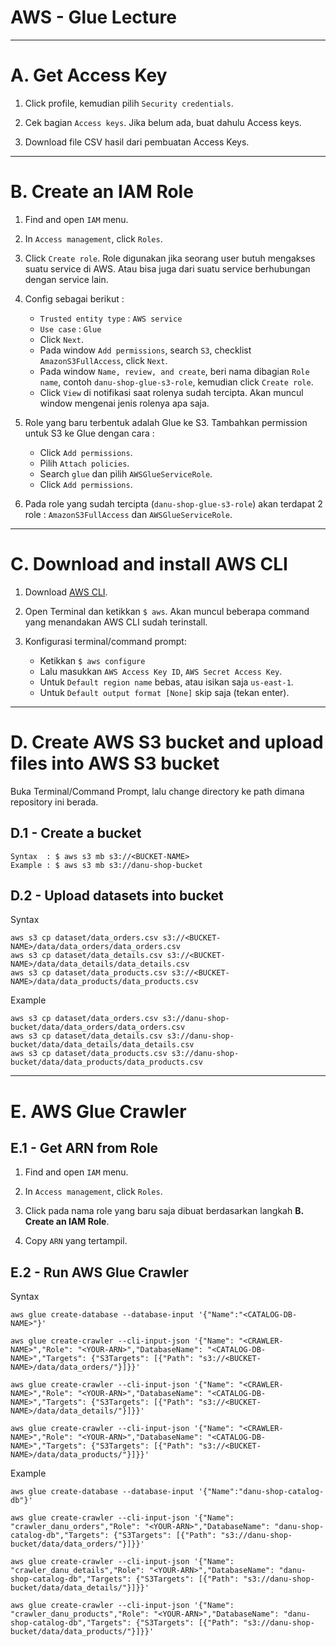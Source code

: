 # AWS - Glue Lecture

---
# A. Get Access Key
1. Click profile, kemudian pilih `Security credentials`.

2. Cek bagian `Access keys`. Jika belum ada, buat dahulu Access keys.

3. Download file CSV hasil dari pembuatan Access Keys.

---
# B. Create an IAM Role
1. Find and open `IAM` menu.

2. In `Access management`, click `Roles`.

3. Click `Create role`. Role digunakan jika seorang user butuh mengakses suatu service di AWS. Atau bisa juga dari suatu service berhubungan dengan service lain.

4. Config sebagai berikut :
   * `Trusted entity type` : `AWS service`
   * `Use case` : `Glue`
   * Click `Next`.
   * Pada window `Add permissions`, search `S3`, checklist `AmazonS3FullAccess`, click `Next`.
   * Pada window `Name, review, and create`, beri nama dibagian `Role name`, contoh `danu-shop-glue-s3-role`, kemudian click `Create role`.
   * Click `View` di notifikasi saat rolenya sudah tercipta. Akan muncul window mengenai jenis rolenya apa saja.

5. Role yang baru terbentuk adalah Glue ke S3. Tambahkan permission untuk S3 ke Glue dengan cara :
   * Click `Add permissions`.
   * Pilih `Attach policies`.
   * Search `glue` dan pilih `AWSGlueServiceRole`.
   * Click `Add permissions`.

6. Pada role yang sudah tercipta (`danu-shop-glue-s3-role`) akan terdapat 2 role : `AmazonS3FullAccess` dan `AWSGlueServiceRole`.

---
# C. Download and install AWS CLI
1. Download [AWS CLI](https://aws.amazon.com/cli/).

2. Open Terminal dan ketikkan `$ aws`. Akan muncul beberapa command yang menandakan AWS CLI sudah terinstall.

3. Konfigurasi terminal/command prompt:
   * Ketikkan `$ aws configure`
   * Lalu masukkan `AWS Access Key ID`, `AWS Secret Access Key`.
   * Untuk `Default region name` bebas, atau isikan saja `us-east-1`.
   * Untuk `Default output format [None]` skip saja (tekan enter).

---
# D. Create AWS S3 bucket and upload files into AWS S3 bucket

Buka Terminal/Command Prompt, lalu change directory ke path dimana repository ini berada.

## D.1 - Create a bucket
```
Syntax  : $ aws s3 mb s3://<BUCKET-NAME>
Example : $ aws s3 mb s3://danu-shop-bucket
```

## D.2 - Upload datasets into bucket
Syntax
```
aws s3 cp dataset/data_orders.csv s3://<BUCKET-NAME>/data/data_orders/data_orders.csv 
aws s3 cp dataset/data_details.csv s3://<BUCKET-NAME>/data/data_details/data_details.csv
aws s3 cp dataset/data_products.csv s3://<BUCKET-NAME>/data/data_products/data_products.csv
```

Example
```
aws s3 cp dataset/data_orders.csv s3://danu-shop-bucket/data/data_orders/data_orders.csv 
aws s3 cp dataset/data_details.csv s3://danu-shop-bucket/data/data_details/data_details.csv
aws s3 cp dataset/data_products.csv s3://danu-shop-bucket/data/data_products/data_products.csv
```

---
# E. AWS Glue Crawler
## E.1 - Get ARN from Role
1. Find and open `IAM` menu.

2. In `Access management`, click `Roles`.

3. Click pada nama role yang baru saja dibuat berdasarkan langkah **B. Create an IAM Role**.

4. Copy `ARN` yang tertampil.

## E.2 - Run AWS Glue Crawler
Syntax
```
aws glue create-database --database-input '{"Name":"<CATALOG-DB-NAME>"}'

aws glue create-crawler --cli-input-json '{"Name": "<CRAWLER-NAME>","Role": "<YOUR-ARN>","DatabaseName": "<CATALOG-DB-NAME>","Targets": {"S3Targets": [{"Path": "s3://<BUCKET-NAME>/data/data_orders/"}]}}'

aws glue create-crawler --cli-input-json '{"Name": "<CRAWLER-NAME>","Role": "<YOUR-ARN>","DatabaseName": "<CATALOG-DB-NAME>","Targets": {"S3Targets": [{"Path": "s3://<BUCKET-NAME>/data/data_details/"}]}}'

aws glue create-crawler --cli-input-json '{"Name": "<CRAWLER-NAME>","Role": "<YOUR-ARN>","DatabaseName": "<CATALOG-DB-NAME>","Targets": {"S3Targets": [{"Path": "s3://<BUCKET-NAME>/data/data_products/"}]}}'
```

Example
```
aws glue create-database --database-input '{"Name":"danu-shop-catalog-db"}'

aws glue create-crawler --cli-input-json '{"Name": "crawler_danu_orders","Role": "<YOUR-ARN>","DatabaseName": "danu-shop-catalog-db","Targets": {"S3Targets": [{"Path": "s3://danu-shop-bucket/data/data_orders/"}]}}'

aws glue create-crawler --cli-input-json '{"Name": "crawler_danu_details","Role": "<YOUR-ARN>","DatabaseName": "danu-shop-catalog-db","Targets": {"S3Targets": [{"Path": "s3://danu-shop-bucket/data/data_details/"}]}}'

aws glue create-crawler --cli-input-json '{"Name": "crawler_danu_products","Role": "<YOUR-ARN>","DatabaseName": "danu-shop-catalog-db","Targets": {"S3Targets": [{"Path": "s3://danu-shop-bucket/data/data_products/"}]}}'
```
